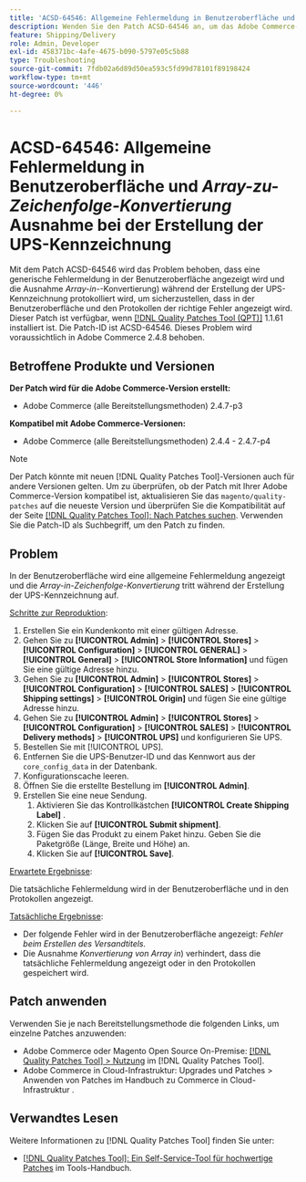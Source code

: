 ```yaml
---
title: 'ACSD-64546: Allgemeine Fehlermeldung in Benutzeroberfläche und Ausnahme bei der Konvertierung von Arrays in Zeichenfolgen während der Erstellung der UPS-Kennzeichnung'
description: Wenden Sie den Patch ACSD-64546 an, um das Adobe Commerce-Problem zu beheben, bei dem eine generische Fehlermeldung in der Benutzeroberfläche angezeigt wird und bei der Erstellung der UPS-Kennzeichnung die Ausnahme für die Konvertierung des Arrays in die Zeichenfolge protokolliert wird. Der Patch stellt sicher, dass der richtige Fehler in der Benutzeroberfläche und in den Protokollen angezeigt wird.
feature: Shipping/Delivery
role: Admin, Developer
exl-id: 458371bc-4afe-4675-b090-5797e05c5b88
type: Troubleshooting
source-git-commit: 7fdb02a6d89d50ea593c5fd99d78101f89198424
workflow-type: tm+mt
source-wordcount: '446'
ht-degree: 0%

---
```


# ACSD-64546: Allgemeine Fehlermeldung in Benutzeroberfläche und *Array-zu-Zeichenfolge-Konvertierung* Ausnahme bei der Erstellung der UPS-Kennzeichnung

Mit dem Patch ACSD-64546 wird das Problem behoben, dass eine generische Fehlermeldung in der Benutzeroberfläche angezeigt wird und die Ausnahme *Array-in-*-Konvertierung) während der Erstellung der UPS-Kennzeichnung protokolliert wird, um sicherzustellen, dass in der Benutzeroberfläche und den Protokollen der richtige Fehler angezeigt wird. Dieser Patch ist verfügbar, wenn [[!DNL Quality Patches Tool (QPT)]](/help/tools/quality-patches-tool/quality-patches-tool-to-self-serve-quality-patches.md) 1.1.61 installiert ist. Die Patch-ID ist ACSD-64546. Dieses Problem wird voraussichtlich in Adobe Commerce 2.4.8 behoben.

## Betroffene Produkte und Versionen

**Der Patch wird für die Adobe Commerce-Version erstellt:**
* Adobe Commerce (alle Bereitstellungsmethoden) 2.4.7-p3

**Kompatibel mit Adobe Commerce-Versionen:**
* Adobe Commerce (alle Bereitstellungsmethoden) 2.4.4 - 2.4.7-p4

>[!NOTE]
>
>Der Patch könnte mit neuen [!DNL Quality Patches Tool]-Versionen auch für andere Versionen gelten. Um zu überprüfen, ob der Patch mit Ihrer Adobe Commerce-Version kompatibel ist, aktualisieren Sie das `magento/quality-patches` auf die neueste Version und überprüfen Sie die Kompatibilität auf der Seite [[!DNL Quality Patches Tool]: Nach Patches suchen](https://experienceleague.adobe.com/tools/commerce-quality-patches/index.html). Verwenden Sie die Patch-ID als Suchbegriff, um den Patch zu finden.

## Problem

In der Benutzeroberfläche wird eine allgemeine Fehlermeldung angezeigt und die *Array-in-Zeichenfolge-Konvertierung* tritt während der Erstellung der UPS-Kennzeichnung auf.

<u>Schritte zur Reproduktion</u>:

1. Erstellen Sie ein Kundenkonto mit einer gültigen Adresse.
1. Gehen Sie zu **[!UICONTROL Admin]** > **[!UICONTROL Stores]** > **[!UICONTROL Configuration]** > **[!UICONTROL GENERAL]** > **[!UICONTROL General]** > **[!UICONTROL Store Information]** und fügen Sie eine gültige Adresse hinzu.
1. Gehen Sie zu **[!UICONTROL Admin]** > **[!UICONTROL Stores]** > **[!UICONTROL Configuration]** > **[!UICONTROL SALES]** > **[!UICONTROL Shipping settings]** > **[!UICONTROL Origin]** und fügen Sie eine gültige Adresse hinzu.
1. Gehen Sie zu **[!UICONTROL Admin]** > **[!UICONTROL Stores]** > **[!UICONTROL Configuration]** > **[!UICONTROL SALES]** > **[!UICONTROL Delivery methods]** > **[!UICONTROL UPS]** und konfigurieren Sie UPS.
1. Bestellen Sie mit [!UICONTROL UPS].
1. Entfernen Sie die UPS-Benutzer-ID und das Kennwort aus der `core_config_data` in der Datenbank.
1. Konfigurationscache leeren.
1. Öffnen Sie die erstellte Bestellung im **[!UICONTROL Admin]**.
1. Erstellen Sie eine neue Sendung.
   1. Aktivieren Sie das Kontrollkästchen **[!UICONTROL Create Shipping Label]** .
   1. Klicken Sie auf **[!UICONTROL Submit shipment]**.
   1. Fügen Sie das Produkt zu einem Paket hinzu. Geben Sie die Paketgröße (Länge, Breite und Höhe) an.
   1. Klicken Sie auf **[!UICONTROL Save]**.

<u>Erwartete Ergebnisse</u>:

Die tatsächliche Fehlermeldung wird in der Benutzeroberfläche und in den Protokollen angezeigt.

<u>Tatsächliche Ergebnisse</u>:

* Der folgende Fehler wird in der Benutzeroberfläche angezeigt:
  *Fehler beim Erstellen des Versandtitels.*
* Die Ausnahme *Konvertierung von Array in*) verhindert, dass die tatsächliche Fehlermeldung angezeigt oder in den Protokollen gespeichert wird.

## Patch anwenden

Verwenden Sie je nach Bereitstellungsmethode die folgenden Links, um einzelne Patches anzuwenden:
* Adobe Commerce oder Magento Open Source On-Premise: [[!DNL Quality Patches Tool] > Nutzung](/help/tools/quality-patches-tool/usage.md) im [!DNL Quality Patches Tool].
* Adobe Commerce in Cloud-Infrastruktur: Upgrades und Patches > Anwenden von Patches im Handbuch zu Commerce in Cloud-Infrastruktur .

## Verwandtes Lesen

Weitere Informationen zu [!DNL Quality Patches Tool] finden Sie unter:
* [[!DNL Quality Patches Tool]: Ein Self-Service-Tool für hochwertige Patches](/help/tools/quality-patches-tool/quality-patches-tool-to-self-serve-quality-patches.md) im Tools-Handbuch.
